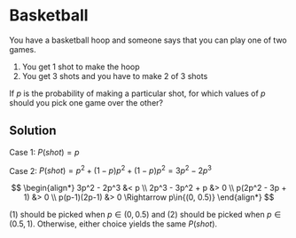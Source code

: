 # Basketball

You have a basketball hoop and someone says that you can play one of two games.
1. You get 1 shot to make the hoop
2. You get 3 shots and you have to make 2 of 3 shots

If $p$ is the probability of making a particular shot, for which values of $p$ should
you pick one game over the other?


## Solution

Case 1: $P(shot) = p$

Case 2: $P(shot) = p^2 + (1-p)p^2 + (1-p)p^2 = 3p^2 - 2p^3$

$$
\begin{align*}
3p^2 - 2p^3 &< p \\
2p^3 - 3p^2 + p &> 0 \\
p(2p^2 - 3p + 1) &> 0 \\
p(p-1)(2p-1) &> 0 \Rightarrow p\in{(0, 0.5)}
\end{align*}
$$

(1) should be picked when $p\in{(0, 0.5)}$ and (2) should be picked when $p\in{(0.5, 1)}$.
Otherwise, either choice yields the same $P(shot)$.
